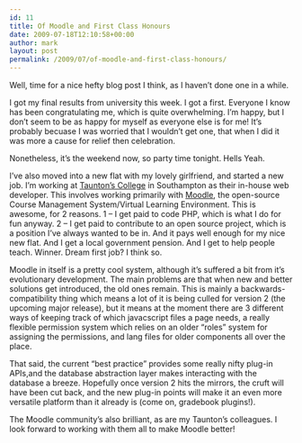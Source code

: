 ```yaml
---
id: 11
title: Of Moodle and First Class Honours
date: 2009-07-18T12:10:58+00:00
author: mark
layout: post
permalink: /2009/07/of-moodle-and-first-class-honours/
---
```

Well, time for a nice hefty blog post I think, as I haven&#8217;t done one in a while.
  
I got my final results from university this week. I got a first. Everyone I know has been congratulating me, which is quite overwhelming. I&#8217;m happy, but I don&#8217;t seem to be as happy for myself as everyone else is for me! It&#8217;s probably becuase I was worried that I wouldn&#8217;t get one, that when I did it was more a cause for relief then celebration.
  
Nonetheless, it&#8217;s the weekend now, so party time tonight. Hells Yeah.

I&#8217;ve also moved into a new flat with my lovely girlfriend, and started a new job. I&#8217;m working at [Taunton&#8217;s College](http://www.tauntons.ac.uk) in Southampton as their in-house web developer. This involves working primarily with [Moodle](http://moodle.org), the open-source Course Management System/Virtual Learning Environment. This is awesome, for 2 reasons. 1 &#8211; I get paid to code PHP, which is what I do for fun anyway. 2 &#8211; I get paid to contribute to an open source project, which is a position I&#8217;ve always wanted to be in. And it pays well enough for my nice new flat. And I get a local government pension. And I get to help people teach. Winner. Dream first job? I think so.

Moodle in itself is a pretty cool system, although it&#8217;s suffered a bit from it&#8217;s evolutionary development. The main problems are that when new and better solutions get introduced, the old ones remain. This is mainly a backwards-compatibility thing which means a lot of it is being culled for version 2 (the upcoming major release), but it means at the moment there are 3 different ways of keeping track of which javacscript files a page needs, a really flexible permission system which relies on an older &#8220;roles&#8221; system for assigning the permissions, and lang files for older components all over the place.

That said, the current &#8220;best practice&#8221; provides some really nifty plug-in APIs,and the database abstraction layer makes interacting with the database a breeze. Hopefully once version 2 hits the mirrors, the cruft will have been cut back, and the new plug-in points will make it an even more versatile platform than it already is (come on, gradebook plugins!).

The Moodle community&#8217;s also brilliant, as are my Taunton&#8217;s colleagues. I look forward to working with them all to make Moodle better!
